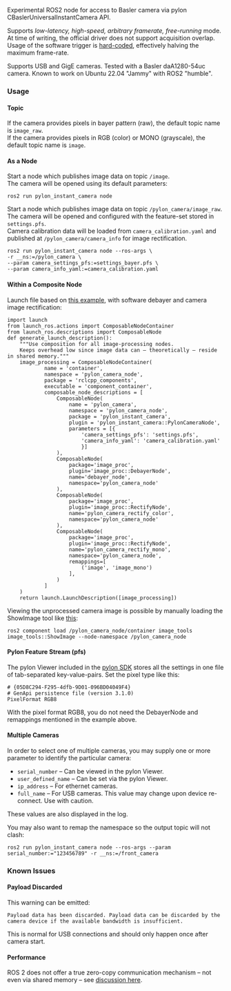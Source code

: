 Experimental ROS2 node for access to Basler camera via pylon CBaslerUniversalInstantCamera API.

Supports *low-latency, high-speed, arbitrary framerate, free-running* mode.  
At time of writing, the official driver does not support acquisition overlap.
Usage of the software trigger is [hard-coded](https://github.com/basler/pylon-ros-camera/blob/ed094fad02eed38af830a052c7420befc6483ef3/pylon_camera/include/pylon_camera/internal/impl/pylon_camera_dart.hpp#L94), effectively halving the maximum frame-rate.

Supports USB and GigE cameras. Tested with a Basler daA1280-54uc camera.
Known to work on Ubuntu 22.04 "Jammy" with ROS2 "humble".

### Usage

#### Topic

If the camera provides pixels in bayer pattern (raw), the default topic name is `image_raw`.  
If the camera provides pixels in RGB (color) or MONO (grayscale), the default topic name is `image`.  

#### As a Node

Start a node which publishes image data on topic `/image`.  
The camera will be opened using its default parameters:

    ros2 run pylon_instant_camera node

Start a node which publishes image data on topic `/pylon_camera/image_raw`.  
The camera will be opened and configured with the feature-set stored in `settings.pfs`.  
Camera calibration data will be loaded from `camera_calibration.yaml` and published at `/pylon_camera/camera_info` for image rectification.

    ros2 run pylon_instant_camera node --ros-args \
    -r __ns:=/pylon_camera \
    --param camera_settings_pfs:=settings_bayer.pfs \
    --param camera_info_yaml:=camera_calibration.yaml

#### Within a Composite Node

Launch file based on [this example](https://github.com/ros2/demos/blob/foxy/composition/launch/composition_demo.launch.py), with software debayer and camera image rectification:

    import launch
    from launch_ros.actions import ComposableNodeContainer
    from launch_ros.descriptions import ComposableNode
    def generate_launch_description():
        """Use composition for all image-processing nodes.
        Keeps overhead low since image data can – theoretically – reside in shared memory."""
        image_processing = ComposableNodeContainer(
                name = 'container',
                namespace = 'pylon_camera_node',
                package = 'rclcpp_components',
                executable = 'component_container',
                composable_node_descriptions = [
                    ComposableNode(
                        name = 'pylon_camera',
                        namespace = 'pylon_camera_node',
                        package = 'pylon_instant_camera',
                        plugin = 'pylon_instant_camera::PylonCameraNode',
                        parameters = [{
                            'camera_settings_pfs': 'settings.pfs',
                            'camera_info_yaml': 'camera_calibration.yaml'
                            }]
                    ),
                    ComposableNode(
                        package='image_proc',
                        plugin='image_proc::DebayerNode',
                        name='debayer_node',
                        namespace='pylon_camera_node'
                    ),
                    ComposableNode(
                        package='image_proc',
                        plugin='image_proc::RectifyNode',
                        name='pylon_camera_rectify_color',
                        namespace='pylon_camera_node'
                    ),
                    ComposableNode(
                        package='image_proc',
                        plugin='image_proc::RectifyNode',
                        name='pylon_camera_rectify_mono',
                        namespace='pylon_camera_node',
                        remappings=[
                            ('image', 'image_mono')
                        ],
                    )
                ]
        )
        return launch.LaunchDescription([image_processing])

Viewing the unprocessed camera image is possible by manually loading the ShowImage tool like [this](https://docs.ros.org/en/foxy/Tutorials/Composition.html):

    ros2 component load /pylon_camera_node/container image_tools image_tools::ShowImage --node-namespace /pylon_camera_node


#### Pylon Feature Stream (pfs)

The pylon Viewer included in the [pylon SDK](https://www.baslerweb.com/en/products/software/basler-pylon-camera-software-suite/pylon-sdks/) stores all the settings in one file of tab-separated key-value-pairs. Set the pixel type like this:

    # {05D8C294-F295-4dfb-9D01-096BD04049F4}
    # GenApi persistence file (version 3.1.0)
    PixelFormat	RGB8

With the pixel format RGB8, you do not need the DebayerNode and remappings mentioned in the example above.

#### Multiple Cameras

In order to select one of multiple cameras, you may supply one or more parameter to identify the particular camera:

* `serial_number` – Can be viewed in the pylon Viewer.
* `user_defined_name` – Can be set via the pylon Viewer.
* `ip_address` – For ethernet cameras.
* `full_name` – For USB cameras. This value may change upon device re-connect. Use with caution.

These values are also displayed in the log.

You may also want to remap the namespace so the output topic will not clash:

    ros2 run pylon_instant_camera node --ros-args --param serial_number:="123456789" -r __ns:=/front_camera

### Known Issues

#### Payload Discarded

This warning can be emitted:

    Payload data has been discarded. Payload data can be discarded by the camera device if the available bandwidth is insufficient.

This is normal for USB connections and should only happen once after camera start.

#### Performance

ROS 2 does not offer a true zero-copy communication mechanism – not even via shared memory – see [discussion here](https://github.com/ros-perception/image_common/issues/212).
